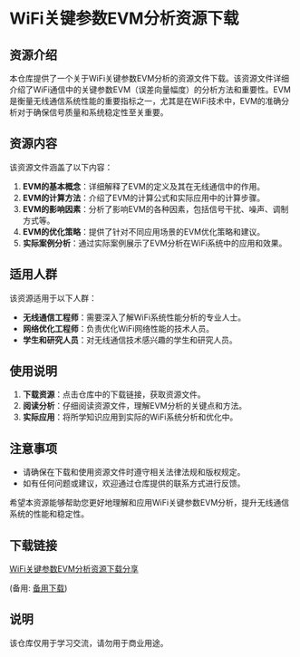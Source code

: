 # WiFi关键参数EVM分析资源下载

## 资源介绍

本仓库提供了一个关于WiFi关键参数EVM分析的资源文件下载。该资源文件详细介绍了WiFi通信中的关键参数EVM（误差向量幅度）的分析方法和重要性。EVM是衡量无线通信系统性能的重要指标之一，尤其是在WiFi技术中，EVM的准确分析对于确保信号质量和系统稳定性至关重要。

## 资源内容

该资源文件涵盖了以下内容：

1. **EVM的基本概念**：详细解释了EVM的定义及其在无线通信中的作用。
2. **EVM的计算方法**：介绍了EVM的计算公式和实际应用中的计算步骤。
3. **EVM的影响因素**：分析了影响EVM的各种因素，包括信号干扰、噪声、调制方式等。
4. **EVM的优化策略**：提供了针对不同应用场景的EVM优化策略和建议。
5. **实际案例分析**：通过实际案例展示了EVM分析在WiFi系统中的应用和效果。

## 适用人群

该资源适用于以下人群：

- **无线通信工程师**：需要深入了解WiFi系统性能分析的专业人士。
- **网络优化工程师**：负责优化WiFi网络性能的技术人员。
- **学生和研究人员**：对无线通信技术感兴趣的学生和研究人员。

## 使用说明

1. **下载资源**：点击仓库中的下载链接，获取资源文件。
2. **阅读分析**：仔细阅读资源文件，理解EVM分析的关键点和方法。
3. **实际应用**：将所学知识应用到实际的WiFi系统分析和优化中。

## 注意事项

- 请确保在下载和使用资源文件时遵守相关法律法规和版权规定。
- 如有任何问题或建议，欢迎通过仓库提供的联系方式进行反馈。

希望本资源能够帮助您更好地理解和应用WiFi关键参数EVM分析，提升无线通信系统的性能和稳定性。

## 下载链接
[WiFi关键参数EVM分析资源下载分享](https://pan.quark.cn/s/5bf5c04ccfea) 

(备用: [备用下载](https://pan.baidu.com/s/19S9kTZb703Nnl7wxecDYSQ?pwd=1234))

## 说明

该仓库仅用于学习交流，请勿用于商业用途。
